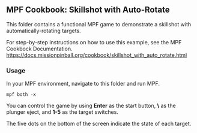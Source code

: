 ## MPF Cookbook: Skillshot with Auto-Rotate

This folder contains a functional MPF game to demonstrate a skillshot with automatically-rotating targets.

For step-by-step instructions on how to use this example, see the MPF Cookbock Documentation.
https://docs.missionpinball.org/cookbook/skillshot_with_auto_rotate.html

### Usage

In your MPF environment, navigate to this folder and run MPF.

```
mpf both -x
```

You can control the game by using **Enter** as the start button, **\\** as
the plunger eject, and **1-5** as the target switches.

The five dots on the bottom of the screen indicate the state of each target.

